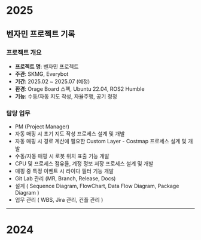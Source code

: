 # 2025
## 벤자민 프로젝트 기록
### 프로젝트 개요  
- **프로젝트 명**: 벤자민 프로젝트  
- **주관**: SKMG, Everybot  
- **기간**: 2025.02 ~ 2025.07 (예정)
- **환경**: Orage Board 스펙, Ubuntu 22.04, ROS2 Humble
- **기능**: 수동/자동 지도 작성, 자율주행, 공기 청정
### 담당 업무  
- PM (Project Manager)
- 자동 매핑 시 초기 지도 작성 프로세스 설계 및 개발  
- 자동 매핑 시 경로 계산에 필요한 Custom Layer - Costmap 프로세스 설계 및 개발  
- 수동/자동 매핑 시 로봇 위치 표출 기능 개발
- CPU 및 프로세스 점유율, 계정 정보 저장 프로세스 설계 및 개발
- 매핑 중 특정 이벤트 시 라이다 필터 기능 개발
- Git Lab 관리 (MR, Branch, Release, Docs)
- 설계 ( Sequence Diagram, FlowChart, Data Flow Diagram, Package Diagram )
- 업무 관리 ( WBS, Jira 관리, 컨플 관리 )
---
# 2024
